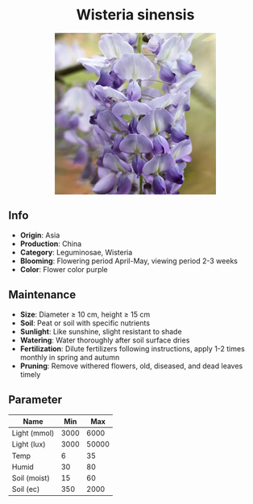 <h1 align='center'>Wisteria sinensis</h1>
<p align="center">
    <img 
        align='center'
        width='320'
        src="../images/wisteria sinensis.png" 
        alt='Wisteria sinensis' />
</p>

## Info

 - **Origin**: Asia
 - **Production**: China
 - **Category**: Leguminosae, Wisteria
 - **Blooming**: Flowering period April-May, viewing period 2-3 weeks
 - **Color**: Flower color purple

## Maintenance

 - **Size**: Diameter ≥ 10 cm, height ≥ 15 cm
 - **Soil**: Peat or soil with specific nutrients
 - **Sunlight**: Like sunshine, slight resistant to shade
 - **Watering**: Water thoroughly after soil surface dries
 - **Fertilization**: Dilute fertilizers following instructions, apply 1-2 times monthly in spring and autumn
 - **Pruning**: Remove withered flowers, old, diseased, and dead leaves timely

## Parameter

| Name         | Min  | Max   |
|--------------|------|-------|
| Light (mmol) | 3000 | 6000  |
| Light (lux)  | 3000 | 50000 |
| Temp         | 6    | 35    |
| Humid        | 30   | 80    |
| Soil (moist) | 15   | 60    |
| Soil (ec)    | 350  | 2000  |